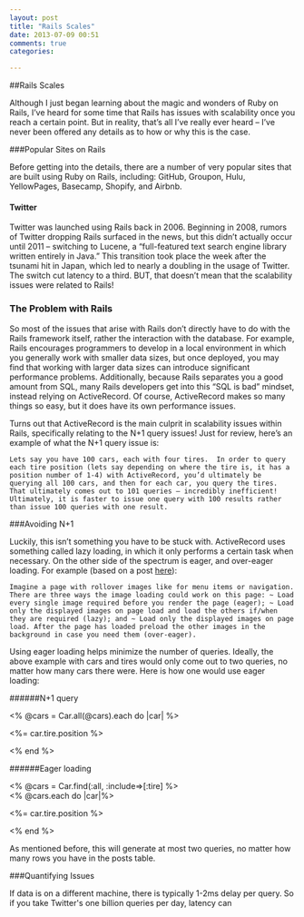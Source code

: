 ```yaml
---
layout: post
title: "Rails Scales"
date: 2013-07-09 00:51
comments: true
categories: 

---
```



##Rails Scales  

Although I just began learning about the magic and wonders of Ruby on Rails, I’ve heard for some time that Rails has issues with scalability once you reach a certain point.  But in reality, that’s all I’ve really ever heard – I’ve never been offered any details as to how or why this is the case.  

###Popular Sites on Rails  

Before getting into the details, there are a number of very popular sites that are built using Ruby on Rails, including: GitHub, Groupon, Hulu, YellowPages, Basecamp, Shopify, and Airbnb.  

#### Twitter  

Twitter was launched using Rails back in 2006.  Beginning in 2008, rumors of Twitter dropping Rails surfaced in the news, but this didn’t actually occur until 2011 – switching to Lucene, a “full-featured text search engine library written entirely in Java.”  This transition took place the week after the tsunami hit in Japan, which led to nearly a doubling in the usage of Twitter.  The switch cut latency to a third.  BUT, that doesn’t mean that the scalability issues were related to Rails!  

### The Problem with Rails  

So most of the issues that arise with Rails don’t directly have to do with the Rails framework itself, rather the interaction with the database.  For example, Rails encourages programmers to develop in a local environment in which you generally work with smaller data sizes, but once deployed, you may find that working with larger data sizes can introduce significant performance problems.  Additionally, because Rails separates you a good amount from SQL, many Rails developers get into this “SQL is bad” mindset, instead relying on ActiveRecord.  Of course, ActiveRecord makes so many things so easy, but it does have its own performance issues.  

Turns out that ActiveRecord is the main culprit in scalability issues within Rails, specifically relating to the N+1 query issues!  Just for review, here’s an example of what the N+1 query issue is:  
`Lets say you have 100 cars, each with four tires.  In order to query each tire position (lets say depending on where the tire is, it has a position number of 1-4) with ActiveRecord, you’d ultimately be querying all 100 cars, and then for each car, you query the tires.  That ultimately comes out to 101 queries – incredibly inefficient!  Ultimately, it is faster to issue one query with 100 results rather than issue 100 queries with one result.`  

###Avoiding N+1  

Luckily, this isn’t something you have to be stuck with.  ActiveRecord uses something called lazy loading, in which it only performs a certain task when necessary.   On the other side of the spectrum is eager, and over-eager loading.  For example (based on a post [here](http://stackoverflow.com/questions/1299374/what-is-eager-loading)):  
`Imagine a page with rollover images like for menu items or navigation. There are three ways the image loading could work on this page:    ~ Load every single image required before you render the page (eager);    ~ Load only the displayed images on page load and load the others if/when they are required (lazy); and    ~ Load only the displayed images on page load. After the page has loaded preload the other images in the background in case you need them (over-eager).`  

Using eager loading helps minimize the number of queries.  Ideally, the above example with cars and tires would only come out to two queries, no matter how many cars there were.  Here is how one would use eager loading:  

######N+1 query  
<% @cars = Car.all(@cars).each do |car| %>  <p><%= car.tire.position %> </p>  <% end %>  
######Eager loading  
<% @cars = Car.find(:all, :include=>[:tire] %>  <% @cars.each do |car|%>  <p><%= car.tire.position %></p>  <% end %>  
As mentioned before, this will generate at most two queries, no matter how many rows you have in the posts table.  
###Quantifying Issues  
If data is on a different machine, there is typically 1-2ms delay per query.  So if you take Twitter's one billion queries per day, latency can 